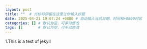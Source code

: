 ```yaml
---
layout: post
title: ""  # 光标将停留在这里让你输入标题
date: 2025-04-21 19:07:24 +0800 # 自动插入当前日期、时间和+0800时区
categories: [] # 默认为空，可手动修改
tags: []       # 默认为空，可手动修改
---
```

1.This is a test of jekyll 
